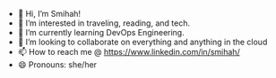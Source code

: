 - 👋 Hi, I’m Smihah!
- 👀 I’m interested in traveling, reading, and tech.
- 🌱 I’m currently learning DevOps Engineering.
- 💞️ I’m looking to collaborate on everything and anything in the cloud
- 📫 How to reach me @ https://www.linkedin.com/in/smihah/
- 😄 Pronouns: she/her
  

<!---
smi-unicorn/smi-unicorn is a ✨ special ✨ repository because its `README.md` (this file) appears on your GitHub profile.
You can click the Preview link to take a look at your changes.
--->
